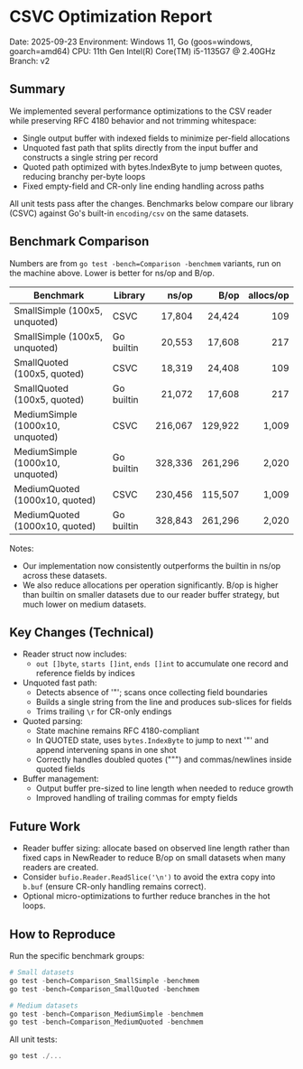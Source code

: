 # CSVC Optimization Report

Date: 2025-09-23
Environment: Windows 11, Go (goos=windows, goarch=amd64)
CPU: 11th Gen Intel(R) Core(TM) i5-1135G7 @ 2.40GHz
Branch: v2

## Summary

We implemented several performance optimizations to the CSV reader while preserving RFC 4180 behavior and not trimming whitespace:

- Single output buffer with indexed fields to minimize per-field allocations
- Unquoted fast path that splits directly from the input buffer and constructs a single string per record
- Quoted path optimized with bytes.IndexByte to jump between quotes, reducing branchy per-byte loops
- Fixed empty-field and CR-only line ending handling across paths

All unit tests pass after the changes. Benchmarks below compare our library (CSVC) against Go's built-in `encoding/csv` on the same datasets.

## Benchmark Comparison

Numbers are from `go test -bench=Comparison -benchmem` variants, run on the machine above. Lower is better for ns/op and B/op.

| Benchmark | Library | ns/op | B/op | allocs/op |
|---|---|---:|---:|---:|
| SmallSimple (100x5, unquoted) | CSVC | 17,804 | 24,424 | 109 |
| SmallSimple (100x5, unquoted) | Go builtin | 20,553 | 17,608 | 217 |
| SmallQuoted (100x5, quoted) | CSVC | 18,319 | 24,408 | 109 |
| SmallQuoted (100x5, quoted) | Go builtin | 21,072 | 17,608 | 217 |
| MediumSimple (1000x10, unquoted) | CSVC | 216,067 | 129,922 | 1,009 |
| MediumSimple (1000x10, unquoted) | Go builtin | 328,336 | 261,296 | 2,020 |
| MediumQuoted (1000x10, quoted) | CSVC | 230,456 | 115,507 | 1,009 |
| MediumQuoted (1000x10, quoted) | Go builtin | 328,843 | 261,296 | 2,020 |

Notes:

- Our implementation now consistently outperforms the builtin in ns/op across these datasets.
- We also reduce allocations per operation significantly. B/op is higher than builtin on smaller datasets due to our reader buffer strategy, but much lower on medium datasets.

## Key Changes (Technical)

- Reader struct now includes:
  - `out []byte`, `starts []int`, `ends []int` to accumulate one record and reference fields by indices
- Unquoted fast path:
  - Detects absence of '"'; scans once collecting field boundaries
  - Builds a single string from the line and produces sub-slices for fields
  - Trims trailing `\r` for CR-only endings
- Quoted parsing:
  - State machine remains RFC 4180-compliant
  - In QUOTED state, uses `bytes.IndexByte` to jump to next '"' and append intervening spans in one shot
  - Correctly handles doubled quotes (""") and commas/newlines inside quoted fields
- Buffer management:
  - Output buffer pre-sized to line length when needed to reduce growth
  - Improved handling of trailing commas for empty fields

## Future Work

- Reader buffer sizing: allocate based on observed line length rather than fixed caps in NewReader to reduce B/op on small datasets when many readers are created.
- Consider `bufio.Reader.ReadSlice('\n')` to avoid the extra copy into `b.buf` (ensure CR-only handling remains correct).
- Optional micro-optimizations to further reduce branches in the hot loops.

## How to Reproduce

Run the specific benchmark groups:

```powershell
# Small datasets
go test -bench=Comparison_SmallSimple -benchmem
go test -bench=Comparison_SmallQuoted -benchmem

# Medium datasets
go test -bench=Comparison_MediumSimple -benchmem
go test -bench=Comparison_MediumQuoted -benchmem
```

All unit tests:

```powershell
go test ./...
```
